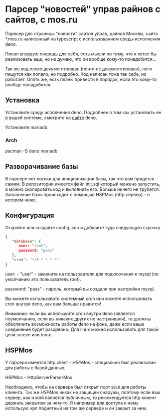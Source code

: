 # Парсер "новостей" управ райнов с сайтов, с mos.ru
Паресер для страницы "новости" сайтов управ, райнов Москвы, сайта *.mos.ru написанный на typescript с использованием среды исполнения deno.

Писал впервую очередь для себя, есть мысли по тому, что я хотел бы реализовать еще, но не думаю, что он вообще кому-то понадобится...

Так же код плохо документирован (почти не документирован), логи пишутся как попало, но подробно. Код написан тоже так себе, но работает. Опять же, есть планы привести в порядок, если это кому-то вообще понадобится.

## Установка
Установите среду исполнения deno. Подробнее о том как установить ее в вашей системе, смотрите на [сайте](https://deno.land/#installation) deno.

Установите mariadb

### Arch
pacman -S deno mariadb

## Разворачивание базы
В парсере нет логики для инициализации базы, так что вам придется самим. В репозитории имеется файл init.sql который можено запустить, а можно скопировать код и выполнить его. Больше ничего не трубется. 
Заполнение базы происходит с помощью HSPMos (http сервер) - о котором ниже.

## Конфигурация
Откройте или создайте config.json и добавите туда следующую строчку
```json
{
   "database": {
      user: "root",
      password: "pass"
   },
   "cron": "*/5 * * * *"
}
```
user: - "user" - замените на пользователя для подключения к mysql (по умолчанию это пользователь root).

password: "pass" - пароль, который вы создали при настройки mysql.

Вы можете использовать системный cron или можете использовать cron внутри deno, как вам больше нравится!

*Внимание:* если вы используйте cron внутри deno (является поумолчанию, если вы никаких других не настраивали), то должны обеспечить возможность работы deno на фоне, даже если ваше соединение будет разорвано. Для linux можно использовать для такой цели screen или tmux.

## HSPMos
У парсера имеется http client - *HSPMos* - специально был реализован для работы с базой данных.

HSPMos - HttpServerParserMos

Необходимо, чтобы на сервере был открыт порт `8010` для работы клиента. Так же *HSPMos* никак не защищен снаружи, поэтому если ваш сервер, как и мой является публичным, то рекомендуется http клиент держать закрытом за чем-то. Я например для доступа к нему использую vpn поднятный на том же сервере и он закрыт за ним.

